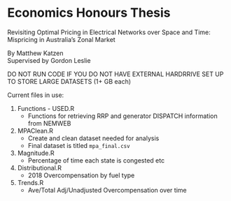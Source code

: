 # Economics Honours Thesis
Revisiting Optimal Pricing in Electrical Networks over Space and Time: Mispricing in Australia’s Zonal Market

By Matthew Katzen\
Supervised by Gordon Leslie

DO NOT RUN CODE IF YOU DO NOT HAVE EXTERNAL HARDRRIVE SET UP TO STORE LARGE DATASETS (1+ GB each)
  
Current files in use:
1.	Functions - USED.R
    * Functions for retrieving RRP and generator DISPATCH information from NEMWEB
2.  MPAClean.R
    * Create and clean dataset needed for analysis
    * Final dataset is titled `mpa_final.csv`
3.  Magnitude.R
    * Percentage of time each state is congested etc
4.  Distributional.R
    * 2018 Overcompensation by fuel type
5.  Trends.R
    * Ave/Total Adj/Unadjusted Overcompensation over time
